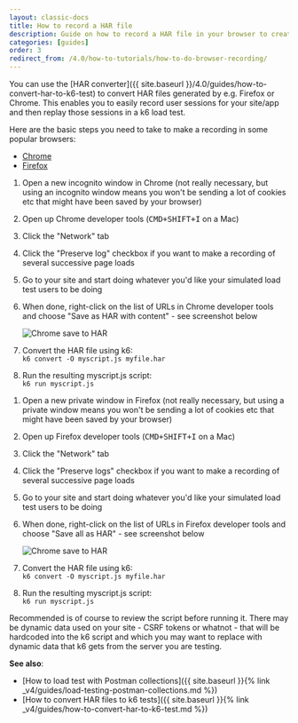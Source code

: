 ```yaml
---
layout: classic-docs
title: How to record a HAR file
description: Guide on how to record a HAR file in your browser to create a k6 load test script
categories: [guides]
order: 3
redirect_from: /4.0/how-to-tutorials/how-to-do-browser-recording/
---
```


You can use the [HAR converter]({{ site.baseurl }}/4.0/guides/how-to-convert-har-to-k6-test) to convert HAR files generated by e.g. Firefox or Chrome. This enables you to easily record user sessions for your site/app and then replay those sessions in a k6 load test.

Here are the basic steps you need to take to make a recording in some popular browsers:

<div class="row platform-tabs">
    <div class="col-12">
        <ul class="nav nav-pills mb-3" role="tablist">
            <li class="nav-item">
                <a class="nav-link active" id="platform-tabs-link-chrome" data-toggle="pill" href="#platform-tabs-content-chrome" role="tab">Chrome</a>
            </li>
            <li class="nav-item">
                <a class="nav-link" id="platform-tabs-link-firefox" data-toggle="pill" href="#platform-tabs-content-firefox" role="tab">Firefox</a>
            </li>
        </ul>
        <div class="tab-content">
            <div class="tab-pane fade show active" id="platform-tabs-content-chrome" role="tabpanel" aria-labelledby="platform-tabs-link-chrome">
<ol>
<li><p>Open a new incognito window in Chrome (not really necessary, but using an incognito window means you won't be sending a lot of cookies etc that might have been saved by your browser)</p></li>

<li><p>Open up Chrome developer tools (<kbd><kbd>CMD</kbd>+<kbd>SHIFT</kbd>+<kbd>I</kbd></kbd> on a Mac)</p></li>

<li><p>Click the "Network" tab</p></li>

<li><p>Click the "Preserve log" checkbox if you want to make a recording of several successive page loads</p></li>

<li><p>Go to your site and start doing whatever you'd like your simulated load test users to be doing</p></li>

<li><p>When done, right-click on the list of URLs in Chrome developer tools and choose "Save as HAR with content" - see screenshot below</p>
    <p><img src="{{ site.baseurl }}/assets/img/v4/how-to-tutorials/browser-recording-chrome-save-as-har.png" alt="Chrome save to HAR"></p>
</li>

<li><p>Convert the HAR file using k6:<br>
<code>k6 convert -O myscript.js myfile.har</code>
</p></li>

<li><p>Run the resulting myscript.js script:<br>
<code>k6 run myscript.js</code></p>
</li>
</ol>
            </div>
            <div class="tab-pane fade" id="platform-tabs-content-firefox" role="tabpanel" aria-labelledby="platform-tabs-link-firefox">
<ol>
<li><p>Open a new private window in Firefox (not really necessary, but using a private window means you won't be sending a lot of cookies etc that might have been saved by your browser)</p></li>

<li><p>Open up Firefox developer tools (<kbd><kbd>CMD</kbd>+<kbd>SHIFT</kbd>+<kbd>I</kbd></kbd> on a Mac)</p></li>

<li><p>Click the "Network" tab</p></li>

<li><p>Click the "Preserve logs" checkbox if you want to make a recording of several successive page loads</p></li>

<li><p>Go to your site and start doing whatever you'd like your simulated load test users to be doing</p></li>

<li><p>When done, right-click on the list of URLs in Firefox developer tools and choose "Save all as HAR" - see screenshot below</p>
    <p><img src="{{ site.baseurl }}/assets/img/v4/how-to-tutorials/browser-recording-firefox-save-all-as-har.png" alt="Chrome save to HAR"></p>
</li>

<li><p>Convert the HAR file using k6:<br>
<code>k6 convert -O myscript.js myfile.har</code>
</p></li>

<li><p>Run the resulting myscript.js script:<br>
<code>k6 run myscript.js</code></p>
</li>
</ol>
            </div>
        </div>
    </div>
</div>

Recommended is of course to review the script before running it. There may be dynamic data used on your site - CSRF tokens or whatnot - that will be hardcoded into the k6 script and which you may want to replace with dynamic data that k6 gets from the server you are testing.

**See also**:
- [How to load test with Postman collections]({{ site.baseurl }}{% link _v4/guides/load-testing-postman-collections.md %})
- [How to convert HAR files to k6 tests]({{ site.baseurl }}{% link _v4/guides/how-to-convert-har-to-k6-test.md %})
